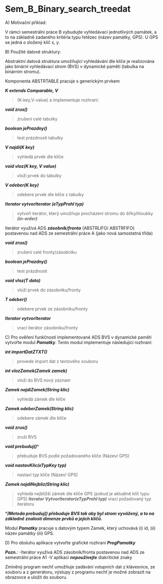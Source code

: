 # Sem_B_Binary_search_treedat

A) Motivační přiklad:

V rámci semestrální práce B vybudujte vyhledávací jednotlivých památek, a to na 
základně zadaného kritéria typu řetězec (název památky, GPS). U GPS se jedná o složený 
klíč x, y.

B) Použité datové struktury:

Abstraktní datová struktura umožňující vyhledávání dle klíče je realizována jako binární 
vyhledávací strom (BVS) v dynamické paměti (tabulka na binárním stromu). 

Komponenta ABSTRTABLE pracuje s generickým prvkem

***K extends Comparable<K>, V*** 
> (K-key,V-value) a implementuje rozhraní:

***void zrus()*** 
> zrušení celé tabulky

***boolean jePrazdny()***
> test prázdnosti tabulky

***V najdi(K key)*** 
> vyhledá prvek dle klíče

***void vloz(K key, V value)*** 
> vloží prvek do tabulky

***V odeber(K key)***
> odebere prvek dle klíče z tabulky

***Iterator vytvorIterator (eTypProhl typ)*** 
> vytvoří iterátor, který umožňuje procházení stromu do šířky/hloubky ***(in-order)***

Iterátor využívá ADS ***zásobník/fronta*** (ABSTRLIFO/ ABSTRFIFO) postavenou nad ADS 
ze semestrální práce A (jako nová samostatná třída)

***void zrus()*** 
> zrušení celé fronty/zásobníku

***boolean jePrazdny()*** 
> test prázdnosti 

***void vloz(T data)*** 
> vloží prvek do zásobníku/fronty

***T odeber()***
> odebere prvek ze zásobníku/fronty

***Iterator vytvorIterator*** 
> vrací iterátor zásobníku/fronty

C) Pro ověření funkčnosti implementované ADS BVS v dynamické paměti vytvořte modul 
***Pamatky***. Tento modul implementuje následující rozhraní: 

***int importDatZTXT()***
> provede import dat z textového souboru

***int vlozZamek(Zamek zamek)*** 
> vloží do BVS nový záznam

***Zamek najdiZamek(String klic)***
> vyhledá zámek dle klíče 

***Zamek odeberZamek(String klic)***
> odebere zámek dle klíče 

***void zrus()*** 
> zruší BVS

***void prebuduj()**** 
> přebuduje BVS podle požadovaného klíče (Název/ GPS)

***void nastavKlic(eTypKey typ)***
> nastaví typ klíče (Název/ GPS)

***Zamek najdiNejbliz(String klic)***
> vyhledá nejbližší zámek dle klíče GPS (pokud je aktuálně klíč typu GPS)
***Iterator VytvorIterator(eTypProhl typ)***
>  vrací požadovaný typ iterátoru

****)Metoda prebuduj() přebuduje BVS tak aby byl strom vyvážený, a to na základně 
znalosti dimenze prvků a jejich klíčů.***

Modul ***Pamatky*** pracuje s datovým typem Zamek, který uchovává (i) id, (ii) název památky 
(iii) GPS. 

D) Pro obsluhu aplikace vytvořte grafické rozhraní ***ProgPamatky***

***Pozn.***: -Iterátor využívá ADS zásobník/fronta postavenou nad ADS ze semestrální práce A1
-V aplikaci ***nepoužívejte*** diakritické znaky

Zmíněný program nechť umožňuje zadávání vstupních dat z klávesnice, ze souboru a 
z generátoru, výstupy z programu nechť je možné zobrazit na obrazovce a uložit do souboru.

